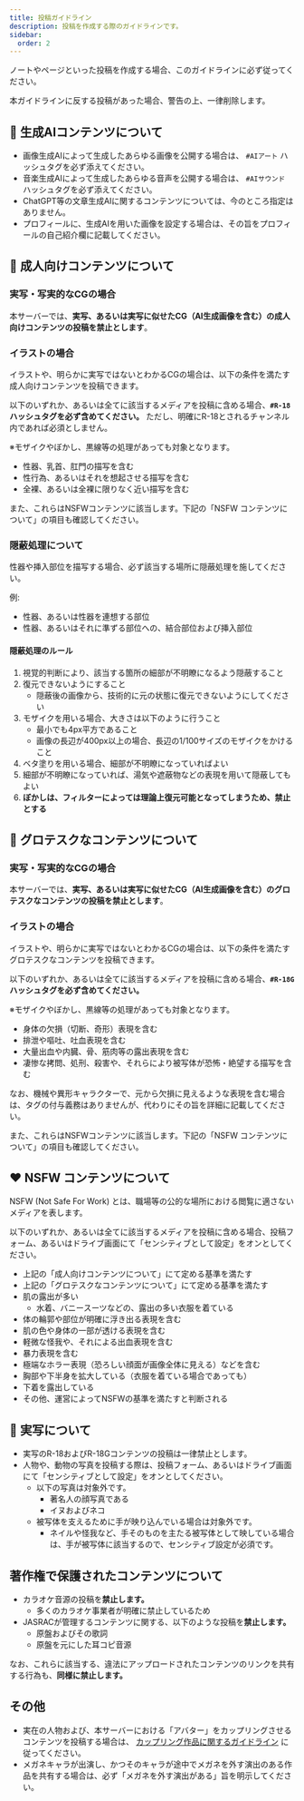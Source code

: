```yaml
---
title: 投稿ガイドライン
description: 投稿を作成する際のガイドラインです。
sidebar:
  order: 2
---
```

ノートやページといった投稿を作成する場合、このガイドラインに必ず従ってください。

本ガイドラインに反する投稿があった場合、警告の上、一律削除します。

## 🤖 生成AIコンテンツについて

- 画像生成AIによって生成したあらゆる画像を公開する場合は、 `#AIアート` ハッシュタグを必ず添えてください。
- 音楽生成AIによって生成したあらゆる音声を公開する場合は、 `#AIサウンド` ハッシュタグを必ず添えてください。
- ChatGPT等の文章生成AIに関するコンテンツについては、今のところ指定はありません。
- プロフィールに、生成AIを用いた画像を設定する場合は、その旨をプロフィールの自己紹介欄に記載してください。

## 🔞 成人向けコンテンツについて

### 実写・写実的なCGの場合

本サーバーでは、**実写、あるいは実写に似せたCG（AI生成画像を含む）の成人向けコンテンツの投稿を禁止とします**。

### イラストの場合

イラストや、明らかに実写ではないとわかるCGの場合は、以下の条件を満たす成人向けコンテンツを投稿できます。

以下のいずれか、あるいは全てに該当するメディアを投稿に含める場合、**`#R-18` ハッシュタグを必ず含めてください。** ただし、明確にR-18とされるチャンネル内であれば必須としません。

※モザイクやぼかし、黒線等の処理があっても対象となります。

- 性器、乳首、肛門の描写を含む
- 性行為、あるいはそれを想起させる描写を含む
- 全裸、あるいは全裸に限りなく近い描写を含む

また、これらはNSFWコンテンツに該当します。下記の「NSFW コンテンツについて」の項目も確認してください。

### 隠蔽処理について

性器や挿入部位を描写する場合、必ず該当する場所に隠蔽処理を施してください。

例:

- 性器、あるいは性器を連想する部位
- 性器、あるいはそれに準ずる部位への、結合部位および挿入部位

#### 隠蔽処理のルール

1. 視覚的判断により、該当する箇所の細部が不明瞭になるよう隠蔽すること
2. 復元できないようにすること
    - 隠蔽後の画像から、技術的に元の状態に復元できないようにしてください
3. モザイクを用いる場合、大きさは以下のように行うこと
    - 最小でも4px平方であること
    - 画像の長辺が400px以上の場合、長辺の1/100サイズのモザイクをかけること
4. ベタ塗りを用いる場合、細部が不明瞭になっていればよい
5. 細部が不明瞭になっていれば、湯気や遮蔽物などの表現を用いて隠蔽してもよい
6. **ぼかしは、フィルターによっては理論上復元可能となってしまうため、禁止とする**

## 🔪 グロテスクなコンテンツについて

### 実写・写実的なCGの場合

本サーバーでは、**実写、あるいは実写に似せたCG（AI生成画像を含む）のグロテスクなコンテンツの投稿を禁止とします**。

### イラストの場合

イラストや、明らかに実写ではないとわかるCGの場合は、以下の条件を満たすグロテスクなコンテンツを投稿できます。

以下のいずれか、あるいは全てに該当するメディアを投稿に含める場合、**`#R-18G` ハッシュタグを必ず含めてください。**

※モザイクやぼかし、黒線等の処理があっても対象となります。

- 身体の欠損（切断、奇形）表現を含む
- 排泄や嘔吐、吐血表現を含む
- 大量出血や内臓、骨、筋肉等の露出表現を含む
- 凄惨な拷問、処刑、殺害や、それらにより被写体が恐怖・絶望する描写を含む

なお、機械や異形キャラクターで、元から欠損に見えるような表現を含む場合は、タグの付与義務はありませんが、代わりにその旨を詳細に記載してください。

また、これらはNSFWコンテンツに該当します。下記の「NSFW コンテンツについて」の項目も確認してください。

## ❤️ NSFW コンテンツについて

NSFW (Not Safe For Work) とは、職場等の公的な場所における閲覧に適さないメディアを表します。

以下のいずれか、あるいは全てに該当するメディアを投稿に含める場合、投稿フォーム、あるいはドライブ画面にて「センシティブとして設定」をオンとしてください。

- 上記の「成人向けコンテンツについて」にて定める基準を満たす
- 上記の「グロテスクなコンテンツについて」にて定める基準を満たす
- 肌の露出が多い
    - 水着、バニースーツなどの、露出の多い衣服を着ている
- 体の輪郭や部位が明確に浮き出る表現を含む
- 肌の色や身体の一部が透ける表現を含む
- 軽微な怪我や、それによる出血表現を含む
- 暴力表現を含む
- 極端なホラー表現（恐ろしい顔面が画像全体に見える）などを含む
- 胸部や下半身を拡大している（衣服を着ている場合であっても）
- 下着を露出している
- その他、運営によってNSFWの基準を満たすと判断される

## 🤳 実写について

- 実写のR-18およびR-18Gコンテンツの投稿は一律禁止とします。
- 人物や、動物の写真を投稿する際は、投稿フォーム、あるいはドライブ画面にて「センシティブとして設定」をオンとしてください。
    - 以下の写真は対象外です。
        - 著名人の顔写真である
        - イヌおよびネコ
    - 被写体を支えるために手が映り込んでいる場合は対象外です。
        - ネイルや怪我など、手そのものを主たる被写体として映している場合は、手が被写体に該当するので、センシティブ設定が必須です。

## 著作権で保護されたコンテンツについて

- カラオケ音源の投稿を**禁止します。**
    - 多くのカラオケ事業者が明確に禁止しているため
- JASRACが管理するコンテンツに関する、以下のような投稿を**禁止します。**
    - 原盤およびその歌詞
    - 原盤を元にした耳コピ音源

なお、これらに該当する、違法にアップロードされたコンテンツのリンクを共有する行為も、**同様に禁止します。**

## その他

- 実在の人物および、本サーバーにおける「アバター」をカップリングさせるコンテンツを投稿する場合は、 [カップリング作品に関するガイドライン](/guidelines/cp) に従ってください。
- メガネキャラが出演し、かつそのキャラが途中でメガネを外す演出のある作品を共有する場合は、必ず「メガネを外す演出がある」旨を明示してください。
